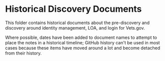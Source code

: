 # Historical Discovery Documents

This folder contains historical documents about the pre-discovery and discovery around identity management, LOA, and login for Vets.gov.

Where possible, dates have been added to document names to attempt to place the notes in a historical timeline; GitHub history can't be used in most cases because these items have moved around a lot and become detached from their history.
